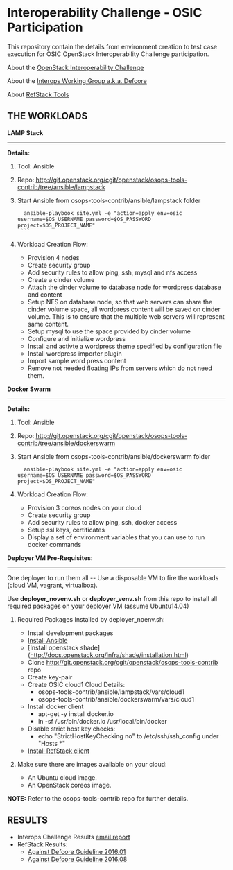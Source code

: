 Interoperability Challenge - OSIC Participation
===============================================

This repository contain the details from environment creation to test case
execution for OSIC OpenStack Interoperability Challenge participation.

About the [OpenStack Interoperability Challenge](https://wiki.openstack.org/wiki/Interop_Challenge)

About the [Interops Working Group a.k.a. Defcore](https://wiki.openstack.org/wiki/Governance/DefCoreCommittee)

About [RefStack Tools](https://wiki.openstack.org/wiki/RefStack)


THE WORKLOADS
---------

**LAMP Stack**
**********

**Details:**

1. Tool: Ansible
2. Repo: http://git.openstack.org/cgit/openstack/osops-tools-contrib/tree/ansible/lampstack
3. Start Ansible from osops-tools-contrib/ansible/lampstack folder

      ```
        ansible-playbook site.yml -e "action=apply env=osic username=$OS_USERNAME password=$OS_PASSWORD project=$OS_PROJECT_NAME"
       ```

4. Workload Creation Flow: 

   * Provision 4 nodes
   * Create security group
   * Add security rules to allow ping, ssh, mysql and nfs access
   * Create a cinder volume
   * Attach the cinder volume to database node for wordpress database and content
   * Setup NFS on database node, so that web servers can share the cinder
     volume space, all wordpress content will be saved on cinder volume.
     This is to ensure that the multiple web servers will represent same
     content.
   * Setup mysql to use the space provided by cinder volume
   * Configure and initialize wordpress
   * Install and activte a wordpress theme specified by configuration file
   * Install wordpress importer plugin
   * Import sample word press content
   * Remove not needed floating IPs from servers which do not need them.


**Docker Swarm**
**********

**Details:**

1. Tool: Ansible
2. Repo: http://git.openstack.org/cgit/openstack/osops-tools-contrib/tree/ansible/dockerswarm
3. Start Ansible from osops-tools-contrib/ansible/dockerswarm folder

      ```
        ansible-playbook site.yml -e "action=apply env=osic username=$OS_USERNAME password=$OS_PASSWORD project=$OS_PROJECT_NAME"
      ```

4. Workload Creation Flow: 
   * Provision 3 coreos nodes on your cloud
   * Create security group
   * Add security rules to allow ping, ssh, docker access
   * Setup ssl keys, certificates
   * Display a set of environment variables that you can use to run docker commands


**Deployer VM Pre-Requisites:**
**********

One deployer to run them all -- Use a disposable VM to fire the workloads (cloud VM, vagrant, virtualbox).

Use **deployer_novenv.sh** or **deployer_venv.sh** from this repo to install all required packages on your deployer VM (assume Ubuntu14.04)

1. Required Packages Installed by deployer_noenv.sh:
    * Install development packages
    * [Install Ansible](http://docs.ansible.com/ansible/intro_installation.html)
    * [Install openstack shade] (http://docs.openstack.org/infra/shade/installation.html)
    * Clone  http://git.openstack.org/cgit/openstack/osops-tools-contrib repo
    * Create key-pair
    * Create OSIC cloud1 Cloud Details:
       * osops-tools-contrib/ansible/lampstack/vars/cloud1
       * osops-tools-contrib/ansible/dockerswarm/vars/cloud1
    * Install docker client
        * apt-get -y install docker.io
        * ln -sf /usr/bin/docker.io /usr/local/bin/docker
    * Disable strict host key checks:
        * echo "StrictHostKeyChecking no" to /etc/ssh/ssh_config under "Hosts *"
    * [Install RefStack client](https://github.com/openstack/refstack-client)

2. Make sure there are images available on your cloud:
    * An Ubuntu cloud image.
    * An OpenStack coreos image.

**NOTE:** Refer to the osops-tools-contrib repo for further details.


RESULTS
--------

* Interops Challenge Results [email report](http://lists.openstack.org/pipermail/defcore-committee/2016-October/001286.html)
* RefStack Results:
    * [Against Defcore Guideline 2016.01](https://refstack.openstack.org/#/results/c66d2ded-7b26-4e0e-8efa-dbbcd5a1526b)
    * [Against Defcore Guideline 2016.08](https://refstack.openstack.org/#/results/a25bb6b0-82f7-4102-9eb0-dcb86b876cf8)

